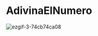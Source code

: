# AdivinaElNumero
![ezgif-3-74cb74ca08](https://github.com/SchallmoserJuan/AdivinaElNumero/assets/96781254/1dfa383f-e7c5-4b29-a89e-0e968701a327)
